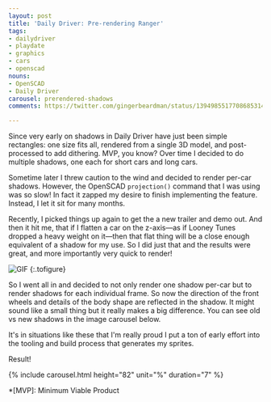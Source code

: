 ```yaml
---
layout: post
title: 'Daily Driver: Pre-rendering Ranger'
tags:
- dailydriver
- playdate
- graphics
- cars
- openscad
nouns:
- OpenSCAD
- Daily Driver
carousel: prerendered-shadows
comments: https://twitter.com/gingerbeardman/status/1394985517708685314

---
```

Since very early on shadows in Daily Driver have just been simple rectangles: one size fits all, rendered from a single 3D model, and post-processed to add dithering. MVP, you know? Over time I decided to do multiple shadows, one each for short cars and long cars.

Sometime later I threw caution to the wind and decided to render per-car shadows. However, the OpenSCAD `projection()` command that I was using was so slow! In fact it zapped my desire to finish implementing the feature. Instead, I let it sit for many months.

Recently, I picked things up again to get the a new trailer and demo out. And then it hit me, that if I flatten a car on the z-axis—as if Looney Tunes dropped a heavy weight on it—then that flat thing will be a close enough equivalent of a shadow for my use. So I did just that and the results were great, and more importantly very quick to render!

![GIF](https://cdn.gingerbeardman.com/images/posts/daily-driver-prerendered-shadows-anim.gif "Animation showing the theory of a model being squished down into its shadow")
{:.tofigure}

So I went all in and decided to not only render one shadow per-car but to render shadows for each individual frame. So now the direction of the front wheels and details of the body shape are reflected in the shadow. It might sound like a small thing but it really makes a big difference. You can see old vs new shadows in the image carousel below.

It's in situations like these that I'm really proud I put a ton of early effort into the tooling and build process that generates my sprites.

Result!

{% include carousel.html height="82" unit="%" duration="7" %}

*[MVP]: Minimum Viable Product